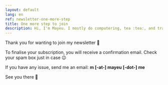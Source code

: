 ```yaml
---
layout: default
lang: en
ref: newsletter-one-more-step
title: One more step to join
description: Hi, I'm Mayeu. I mostly do computering, tea :tea:, and travelling
---
```


Thank you for wanting to join my newsletter 🤗

To finalise your subscription, you will receive a confirmation email. Check
your spam box just in case 😉

If you have any issue, send me an email: **m \[-at-\] mayeu \[-dot-\] me**

See you there 🙏
